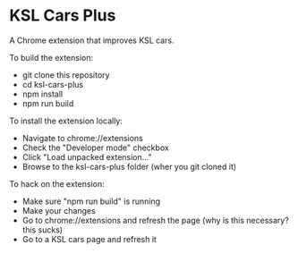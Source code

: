 KSL Cars Plus
=============

A Chrome extension that improves KSL cars.

To build the extension:
 - git clone this repository
 - cd ksl-cars-plus
 - npm install
 - npm run build
 
 To install the extension locally:
 - Navigate to chrome://extensions
 - Check the "Developer mode" checkbox
 - Click "Load unpacked extension..."
 - Browse to the ksl-cars-plus folder (wher you git cloned it)

 To hack on the extension:
 - Make sure "npm run build" is running
 - Make your changes
 - Go to chrome://extensions and refresh the page (why is this necessary? this sucks)
 - Go to a KSL cars page and refresh it
